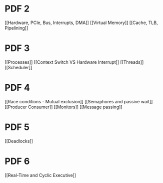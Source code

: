 #  PDF 2
[[Hardware, PCIe, Bus, Interrupts, DMA]]
[[Virtual Memory]]
[[Cache, TLB, Pipelining]]
# PDF 3
[[Processes]]
[[Context Switch VS Hardware Interrupt]]
[[Threads]]
[[Scheduler]]
# PDF 4
[[Race conditions - Mutual exclusion]]
[[Semaphores and passive wait]]
[[Producer Consumer]]
[[Monitors]]
[[Message passing]]
# PDF 5
[[Deadlocks]]
# PDF 6
[[Real-Time and Cyclic Executive]]

